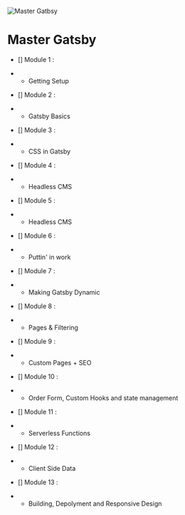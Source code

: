 ![Master Gatbsy](https://res.cloudinary.com/wesbos/image/upload/c_scale,q_auto,w_1600/v1600356131/GAT-social-share_rxvhdg.png)

# Master Gatsby

- [] Module 1 :
- - Getting Setup

- [] Module 2 :

- - Gatsby Basics

- [] Module 3 :

- - CSS in Gatsby

- [] Module 4 :

- - Headless CMS

- [] Module 5 :

- - Headless CMS

- [] Module 6 :

- - Puttin' in work

- [] Module 7 :

- - Making Gatsby Dynamic

- [] Module 8 :

- - Pages & Filtering

- [] Module 9 :

- - Custom Pages + SEO

- [] Module 10 :

- - Order Form, Custom Hooks and state management

- [] Module 11 :

- - Serverless Functions

- [] Module 12 :

- - Client Side Data

- [] Module 13 :

- - Building, Depolyment and Responsive Design

